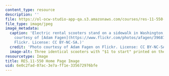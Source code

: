 ```yaml
---
content_type: resource
description: ''
file: https://ol-ocw-studio-app-qa.s3.amazonaws.com/courses/res-11-550-leveraging-urban-mobility-disruptions-to-create-better-cities-spring-2021/6e0c2fad07ac3e7aff1e335672976bfe_RES-11-550s21.jpg
file_type: image/jpeg
image_metadata:
  caption: 'Electric rental scooters stand on a sidewalk in Washington, DC. (Photo
    courtesy of [Adam Fagen](https://www.flickr.com/photos/afagen/39687106833) on
    Flickr. License: CC BY-NC-SA.)'
  credit: 'Photo courtesy of Adam Fagen on Flickr. License: CC BY-NC-SA'
  image-alt: Three identical scooters with "$1 to start" printed on them
resourcetype: Image
title: RES.11-550 Home Page Image
uid: 6e0c2fad-07ac-3e7a-ff1e-335672976bfe
---
```

